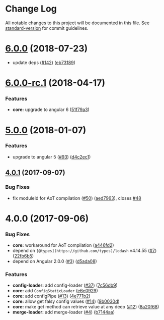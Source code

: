 # Change Log

All notable changes to this project will be documented in this file. See [standard-version](https://github.com/conventional-changelog/standard-version) for commit guidelines.

<a name="6.0.0"></a>
# [6.0.0](https://github.com/holidaylab/ngx-config/compare/v6.0.0-rc.1...v6.0.0) (2018-07-23)


* update deps ([#142](https://github.com/holidaylab/ngx-config/issues/142)) ([eb73189](https://github.com/holidaylab/ngx-config/commit/eb73189))



<a name="6.0.0-rc.1"></a>
# [6.0.0-rc.1](https://github.com/holidaylab/ngx-auth/compare/v5.0.0...v6.0.0-rc.1) (2018-04-17)


### Features

* **core:** upgrade to angular 6 ([51f79a3](https://github.com/holidaylab/ngx-config/commit/51f79a3))



<a name="5.0.0"></a>
# [5.0.0](https://github.com/holidaylab/ngx-auth/compare/v4.0.1...v5.0.0) (2018-01-07)


### Features

* upgrade to angular 5 ([#93](https://github.com/holidaylab/ngx-config/issues/93)) ([d4c2ec1](https://github.com/holidaylab/ngx-config/commit/d4c2ec1))



<a name="4.0.1"></a>
## [4.0.1](https://github.com/holidaylab/ngx-auth/compare/v4.0.0...v4.0.1) (2017-09-07)


### Bug Fixes

* fix moduleId for AoT compilation ([#50](https://github.com/holidaylab/ngx-config/issues/50)) ([aed7963](https://github.com/holidaylab/ngx-config/commit/aed7963)), closes [#48](https://github.com/holidaylab/ngx-config/issues/48)



<a name="4.0.0"></a>
# 4.0.0 (2017-09-06)


### Bug Fixes

* **core:** workaround for AoT compilation ([a446fd2](https://github.com/holidaylab/ngx-config/commit/a446fd2))
* depend on `[@types](https://github.com/types)/lodash` v4.14.55 ([#7](https://github.com/holidaylab/ngx-config/issues/7)) ([22fb6b5](https://github.com/holidaylab/ngx-config/commit/22fb6b5))
* depend on Angular 2.0.0 ([#3](https://github.com/holidaylab/ngx-config/issues/3)) ([d5ada08](https://github.com/holidaylab/ngx-config/commit/d5ada08))


### Features

* **config-loader:** add config-loader ([#37](https://github.com/holidaylab/ngx-config/issues/37)) ([7c56db9](https://github.com/holidaylab/ngx-config/commit/7c56db9))
* **core:** add `ConfigStaticLoader` ([e6e0929](https://github.com/holidaylab/ngx-config/commit/e6e0929))
* **core:** add configPipe ([#13](https://github.com/holidaylab/ngx-config/issues/13)) ([4e771b2](https://github.com/holidaylab/ngx-config/commit/4e771b2))
* **core:** allow get falsy config values ([#14](https://github.com/holidaylab/ngx-config/issues/14)) ([9b0030d](https://github.com/holidaylab/ngx-config/commit/9b0030d))
* **core:** make get method can retrieve value at any deep ([#12](https://github.com/holidaylab/ngx-config/issues/12)) ([8a20f68](https://github.com/holidaylab/ngx-config/commit/8a20f68))
* **merge-loader:** add merge-loader ([#4](https://github.com/holidaylab/ngx-config/issues/4)) ([b7144aa](https://github.com/holidaylab/ngx-config/commit/b7144aa))
